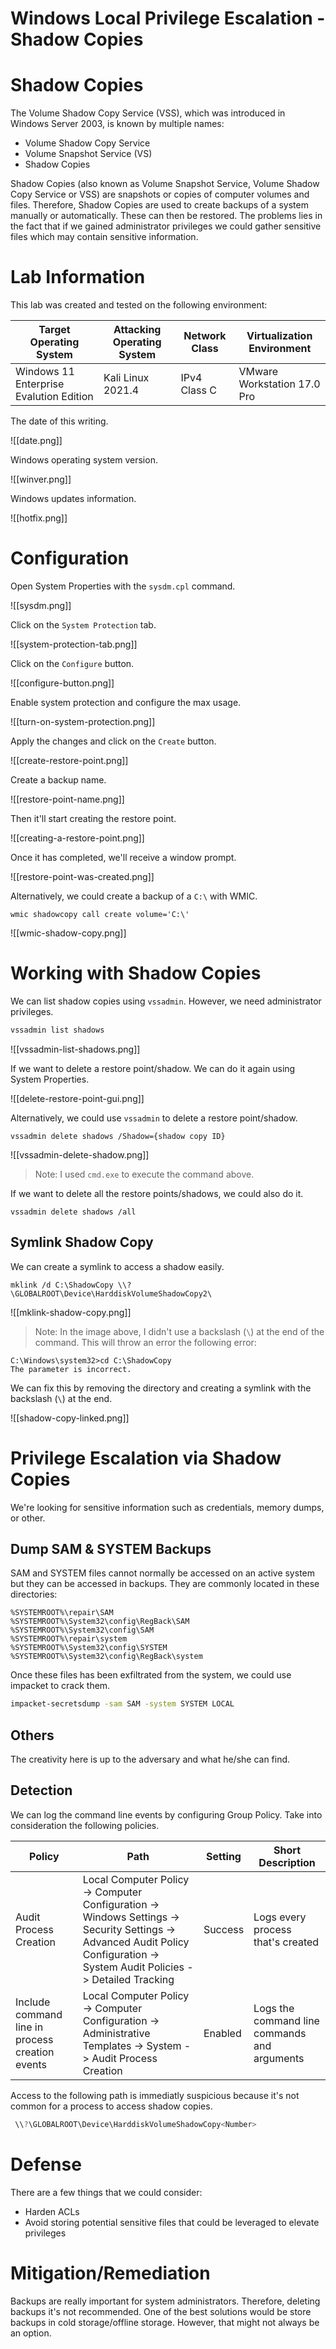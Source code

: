 # Windows Local Privilege Escalation - Shadow Copies


# Shadow Copies

The Volume Shadow Copy Service (VSS), which was introduced in Windows Server 2003, is known by multiple names:

- Volume Shadow Copy Service
- Volume Snapshot Service (VS)
- Shadow Copies

Shadow Copies (also known as Volume Snapshot Service, Volume Shadow Copy Service or VSS) are snapshots or copies of computer volumes and files. Therefore, Shadow Copies are used to create backups of a system manually or automatically. These can then be restored. The problems lies in the fact that if we gained administrator privileges we could gather sensitive files which may contain sensitive information.

# Lab Information

This lab was created and tested on the following environment:

| Target Operating System                 | Attacking Operating System | Network Class | Virtualization Environment  |
|-----------------------------------------|----------------------------|---------------|-----------------------------|
| Windows 11 Enterprise Evalution Edition | Kali Linux 2021.4          | IPv4 Class C  | VMware Workstation 17.0 Pro |

The date of this writing.

![[date.png]]

Windows operating system version.

![[winver.png]]

Windows updates information.

![[hotfix.png]]

# Configuration

Open System Properties with the `sysdm.cpl` command.

![[sysdm.png]]

Click on the `System Protection` tab.

![[system-protection-tab.png]]

Click on the `Configure` button.

![[configure-button.png]]

Enable system protection and configure the max usage.

![[turn-on-system-protection.png]]

Apply the changes and click on the `Create` button.

![[create-restore-point.png]]

Create a backup name.

![[restore-point-name.png]]

Then it'll start creating the restore point.

![[creating-a-restore-point.png]]

Once it has completed, we'll receive a window prompt.

![[restore-point-was-created.png]]

Alternatively, we could create a backup of a `C:\` with WMIC.

```
wmic shadowcopy call create volume='C:\'
```

![[wmic-shadow-copy.png]]

# Working with Shadow Copies

We can list shadow copies using `vssadmin`. However, we need administrator privileges.

```powershell
vssadmin list shadows
```

![[vssadmin-list-shadows.png]]

If we want to delete a restore point/shadow. We can do it again using System Properties.

![[delete-restore-point-gui.png]]

Alternatively, we could use `vssadmin` to delete a restore point/shadow.

```
vssadmin delete shadows /Shadow={shadow copy ID}
```

![[vssadmin-delete-shadow.png]]

> Note: I used `cmd.exe` to execute the command above.

If we want to delete all the restore points/shadows, we could also do it.

```
vssadmin delete shadows /all
```

## Symlink Shadow Copy

We can create a symlink to access a shadow easily.

```
mklink /d C:\ShadowCopy \\?\GLOBALROOT\Device\HarddiskVolumeShadowCopy2\
```

![[mklink-shadow-copy.png]]

> Note: In the image above, I didn't use a backslash (`\`) at the end of the command. This will throw an error the following error:

```
C:\Windows\system32>cd C:\ShadowCopy
The parameter is incorrect.
```

We can fix this by removing the directory and creating a symlink with the backslash (`\`) at the end.

![[shadow-copy-linked.png]]

# Privilege Escalation via Shadow Copies

We're looking for sensitive information such as credentials, memory dumps, or other.

## Dump SAM & SYSTEM Backups

SAM and SYSTEM files cannot normally be accessed on an active system but they can be accessed in backups. They are commonly located in these directories:

```
%SYSTEMROOT%\repair\SAM
%SYSTEMROOT%\System32\config\RegBack\SAM
%SYSTEMROOT%\System32\config\SAM
%SYSTEMROOT%\repair\system
%SYSTEMROOT%\System32\config\SYSTEM
%SYSTEMROOT%\System32\config\RegBack\system
```

Once these files has been exfiltrated from the system, we could use impacket to crack them.

```bash
impacket-secretsdump -sam SAM -system SYSTEM LOCAL
```

## Others

The creativity here is up to the adversary and what he/she can find.

## Detection

We can log the command line events by configuring Group Policy. Take into consideration the following policies.

| Policy                                          | Path                                                                                                                                                                          | Setting | Short Description                 |
|-------------------------------------------------|-------------------------------------------------------------------------------------------------------------------------------------------------------------------------------|---------|-----------------------------------|
| Audit Process Creation                          | Local Computer Policy -> Computer Configuration -> Windows Settings -> Security Settings -> Advanced Audit Policy Configuration -> System Audit Policies -> Detailed Tracking | Success | Logs every process that's created |
| Include command line in process creation events | Local Computer Policy -> Computer Configuration -> Administrative Templates -> System -> Audit Process Creation                                                               | Enabled | Logs the command line commands and arguments   |

Access to the following path is immediatly suspicious because it's not common for a process to access shadow copies.

```powershell
 \\?\GLOBALROOT\Device\HarddiskVolumeShadowCopy<Number>
```

# Defense

There are a few things that we could consider:
- Harden ACLs
- Avoid storing potential sensitive files that could be leveraged to elevate privileges

# Mitigation/Remediation

Backups are really important for system administrators. Therefore, deleting backups it's not recommended. One of the best solutions would be store backups in cold storage/offline storage. However, that might not always be an option. 
